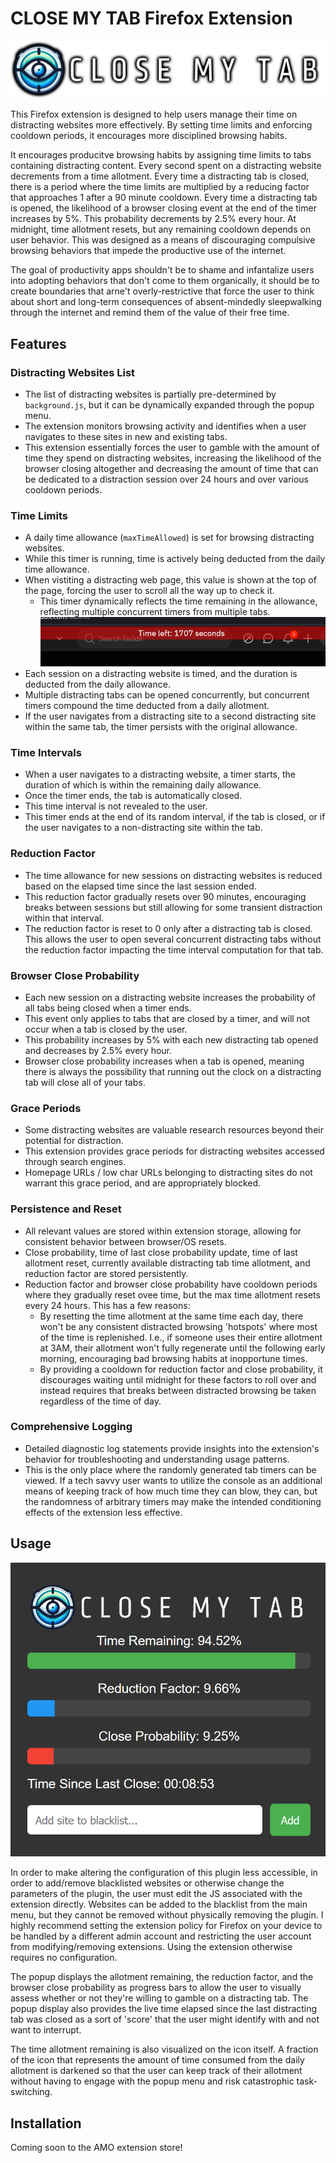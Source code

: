 # CLOSE MY TAB Firefox Extension

![Logo](/icons/banner_hires.png)

This Firefox extension is designed to help users manage their time on distracting websites more effectively. By setting time limits and enforcing cooldown periods, it encourages more disciplined browsing habits.

It encourages producitve browsing habits by assigning time limits to tabs containing distracting content. Every second spent on a distracting website decrements from a time allotment. Every time a distracting tab is closed, there is a period where the time limits are multiplied by a reducing factor that approaches 1 after a 90 minute cooldown. Every time a distracting tab is opened, the likelihood of a browser closing event at the end of the timer increases by 5%. This probability decrements by 2.5% every hour. At midnight, time allotment resets, but any remaining cooldown depends on user behavior. This was designed as a means of discouraging compulsive browsing behaviors that impede the productive use of the internet.

The goal of productivity apps shouldn't be to shame and infantalize users into adopting behaviors that don't come to them organically, it should be to create boundaries that arne't overly-restrictive that force the user to think about short and long-term consequences of absent-mindedly sleepwalking through the internet and remind them of the value of their free time.

## Features

### Distracting Websites List
- The list of distracting websites is partially pre-determined by `background.js`, but it can be dynamically expanded through the popup menu.
- The extension monitors browsing activity and identifies when a user navigates to these sites in new and existing tabs.
- This extension essentially forces the user to gamble with the amount of time they spend on distracting websites, increasing the likelihood of the browser closing altogether and decreasing the amount of time that can be dedicated to a distraction session over 24 hours and over various cooldown periods. 

### Time Limits
- A daily time allowance (`maxTimeAllowed`) is set for browsing distracting websites.
- While this timer is running, time is actively being deducted from the daily time allowance.
- When vistiting a distracting web page, this value is shown at the top of the page, forcing the user to scroll all the way up to check it.
    - This timer dynamically reflects the time remaining in the allowance, reflecting multiple concurrent timers from multiple tabs.
    !['Countdown timer'](/icons/timer.png)
- Each session on a distracting website is timed, and the duration is deducted from the daily allowance.
- Multiple distracting tabs can be opened concurrently, but concurrent timers compound the time deducted from a daily allotment. 
- If the user navigates from a distracting site to a second distracting site within the same tab, the timer persists with the original allowance.

### Time Intervals
- When a user navigates to a distracting website, a timer starts, the duration of which is within the remaining daily allowance.
- Once the timer ends, the tab is automatically closed.
- This time interval is not revealed to the user.
- This timer ends at the end of its random interval, if the tab is closed, or if the user navigates to a non-distracting site within the tab.

### Reduction Factor
- The time allowance for new sessions on distracting websites is reduced based on the elapsed time since the last session ended.
- This reduction factor gradually resets over 90 minutes, encouraging breaks between sessions but still allowing for some transient distraction within that interval.
- The reduction factor is reset to 0 only after a distracting tab is closed. This allows the user to open several concurrent distracting tabs without the reduction factor impacting the time interval computation for that tab.

### Browser Close Probability
- Each new session on a distracting website increases the probability of all tabs being closed when a timer ends.
- This event only applies to tabs that are closed by a timer, and will not occur when a tab is closed by the user.
- This probability increases by 5% with each new distracting tab opened and decreases by 2.5% every hour.
- Browser close probability increases when a tab is opened, meaning there is always the possibility that running out the clock on a distracting tab will close all of your tabs.

### Grace Periods
- Some distracting websites are valuable research resources beyond their potential for distraction.
- This extension provides grace periods for distracting websites accessed through search engines.
- Homepage URLs / low char URLs belonging to distracting sites do not warrant this grace period, and are appropriately blocked.

### Persistence and Reset
- All relevant values are stored within extension storage, allowing for consistent behavior between browser/OS resets.
- Close probability, time of last close probability update, time of last allotment reset, currently available distracting tab time allotment, and reduction factor are stored persistently.
- Reduction factor and browser close probability have cooldown periods where they gradually reset ovee time, but the max time allotment resets every 24 hours. This has a few reasons:
    - By resetting the time allotment at the same time each day, there won't be any consistent distracted browsing 'hotspots' where most of the time is replenished. I.e., if someone uses their entire allotment at 3AM, their allotment won't fully regenerate until the following early morning, encouraging bad browsing habits at inopportune times.
    - By providing a cooldown for reduction factor and close probability, it discourages waiting until midnight for these factors to roll over and instead requires that breaks between distracted browsing be taken regardless of the time of day.

### Comprehensive Logging
- Detailed diagnostic log statements provide insights into the extension's behavior for troubleshooting and understanding usage patterns.
- This is the only place where the randomly generated tab timers can be viewed. If a tech savvy user wants to utilize the console as an additional means of keeping track of how much time they can blow, they can, but the randomness of arbitrary timers may make the intended conditioning effects of the extension less effective.

## Usage

!['Popup GUI'](/icons/popup.png)

In order to make altering the configuration of this plugin less accessible, in order to add/remove blacklisted websites or otherwise change the parameters of the plugin, the user must edit the JS associated with the extension directly. Websites can be added to the blacklist from the main menu, but they cannot be removed without physically removing the plugin. I highly recommend setting the extension policy for Firefox on your device to be handled by a different admin account and restricting the user account from modifying/removing extensions. Using the extension otherwise requires no configuration. 

The popup displays the allotment remaining, the reduction factor, and the browser close probability as progress bars to allow the user to visually assess whether or not they're willing to gamble on a distracting tab. The popup display also provides the live time elapsed since the last distracting tab was closed as a sort of 'score' that the user might identify with and not want to interrupt.

The time allotment remaining is also visualized on the icon itself. A fraction of the icon that represents the amount of time consumed from the daily allotment is darkened so that the user can keep track of their allotment without having to engage with the popup menu and risk catastrophic task-switching.

## Installation

Coming soon to the AMO extension store!
